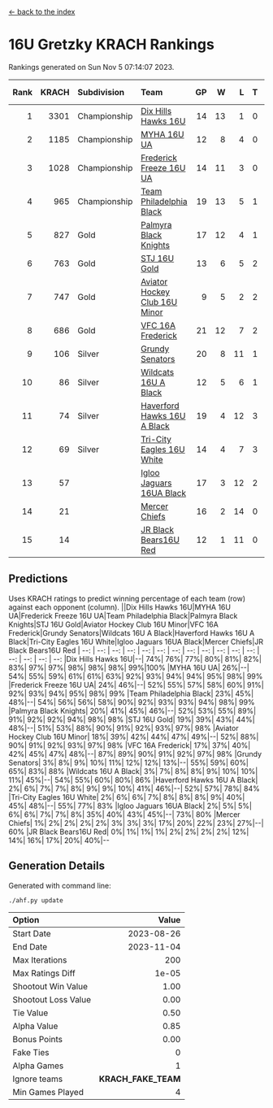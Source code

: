 [<- back to the index](readme.md)
# 16U Gretzky KRACH Rankings
Rankings generated on Sun Nov  5 07:14:07 2023.

Rank|KRACH|Subdivision|Team|GP|W|L|T|OTW|OTL|SoS|Exp Wins|Win Diff
---:|---:|:---|:---|---:|---:|---:|---:|---:|---:|---:|---:|---:
1|3301|Championship|[Dix Hills Hawks 16U](https://gamesheetstats.com/seasons/3659/teams/140688/schedule)|14|13|1|0|1|0|314|13.8|-0.0
2|1185|Championship|[MYHA 16U UA](https://gamesheetstats.com/seasons/3659/teams/140695/schedule)|12|8|4|0|2|1|772|8.8|-0.0
3|1028|Championship|[Frederick Freeze 16U UA](https://gamesheetstats.com/seasons/3659/teams/140689/schedule)|14|11|3|0|0|0|357|11.9|0.0
4|965|Championship|[Team Philadelphia Black](https://gamesheetstats.com/seasons/3659/teams/140698/schedule)|19|13|5|1|1|1|608|14.3|-0.0
5|827|Gold|[Palmyra Black Knights](https://gamesheetstats.com/seasons/3659/teams/140696/schedule)|17|12|4|1|2|0|414|13.4|0.0
6|763|Gold|[STJ 16U Gold](https://gamesheetstats.com/seasons/3659/teams/140697/schedule)|13|6|5|2|1|0|834|7.8|-0.0
7|747|Gold|[Aviator Hockey Club 16U Minor](https://gamesheetstats.com/seasons/3659/teams/140687/schedule)|9|5|2|2|2|1|502|6.9|0.0
8|686|Gold|[VFC 16A Frederick](https://gamesheetstats.com/seasons/3659/teams/140700/schedule)|21|12|7|2|0|2|766|13.8|-0.0
9|106|Silver|[Grundy Senators](https://gamesheetstats.com/seasons/3659/teams/140690/schedule)|20|8|11|1|0|0|409|9.4|0.0
10|86|Silver|[Wildcats 16U A Black](https://gamesheetstats.com/seasons/3659/teams/140725/schedule)|12|5|6|1|0|0|504|6.4|0.0
11|74|Silver|[Haverford Hawks 16U A Black](https://gamesheetstats.com/seasons/3659/teams/140691/schedule)|19|4|12|3|0|1|620|6.4|0.0
12|69|Silver|[Tri-City Eagles 16U White](https://gamesheetstats.com/seasons/3659/teams/140699/schedule)|14|4|7|3|0|1|242|6.4|0.0
13|57||[Igloo Jaguars 16UA Black](https://gamesheetstats.com/seasons/3659/teams/140692/schedule)|17|3|12|2|0|2|879|4.9|0.0
14|21||[Mercer Chiefs](https://gamesheetstats.com/seasons/3659/teams/140694/schedule)|16|2|14|0|0|0|1122|2.9|0.0
15|14||[JR Black Bears16U Red](https://gamesheetstats.com/seasons/3659/teams/140693/schedule)|12|1|11|0|0|0|340|1.9|0.0

## Predictions
Uses KRACH ratings to predict winning percentage of each team (row) against each opponent (column).
||Dix Hills Hawks 16U|MYHA 16U UA|Frederick Freeze 16U UA|Team Philadelphia Black|Palmyra Black Knights|STJ 16U Gold|Aviator Hockey Club 16U Minor|VFC 16A Frederick|Grundy Senators|Wildcats 16U A Black|Haverford Hawks 16U A Black|Tri-City Eagles 16U White|Igloo Jaguars 16UA Black|Mercer Chiefs|JR Black Bears16U Red
| --: | --: | --: | --: | --: | --: | --: | --: | --: | --: | --: | --: | --: | --: | --: | --: 
|Dix Hills Hawks 16U|--| 74%| 76%| 77%| 80%| 81%| 82%| 83%| 97%| 97%| 98%| 98%| 98%| 99%|100%
|MYHA 16U UA| 26%|--| 54%| 55%| 59%| 61%| 61%| 63%| 92%| 93%| 94%| 94%| 95%| 98%| 99%
|Frederick Freeze 16U UA| 24%| 46%|--| 52%| 55%| 57%| 58%| 60%| 91%| 92%| 93%| 94%| 95%| 98%| 99%
|Team Philadelphia Black| 23%| 45%| 48%|--| 54%| 56%| 56%| 58%| 90%| 92%| 93%| 93%| 94%| 98%| 99%
|Palmyra Black Knights| 20%| 41%| 45%| 46%|--| 52%| 53%| 55%| 89%| 91%| 92%| 92%| 94%| 98%| 98%
|STJ 16U Gold| 19%| 39%| 43%| 44%| 48%|--| 51%| 53%| 88%| 90%| 91%| 92%| 93%| 97%| 98%
|Aviator Hockey Club 16U Minor| 18%| 39%| 42%| 44%| 47%| 49%|--| 52%| 88%| 90%| 91%| 92%| 93%| 97%| 98%
|VFC 16A Frederick| 17%| 37%| 40%| 42%| 45%| 47%| 48%|--| 87%| 89%| 90%| 91%| 92%| 97%| 98%
|Grundy Senators|  3%|  8%|  9%| 10%| 11%| 12%| 12%| 13%|--| 55%| 59%| 60%| 65%| 83%| 88%
|Wildcats 16U A Black|  3%|  7%|  8%|  8%|  9%| 10%| 10%| 11%| 45%|--| 54%| 55%| 60%| 80%| 86%
|Haverford Hawks 16U A Black|  2%|  6%|  7%|  7%|  8%|  9%|  9%| 10%| 41%| 46%|--| 52%| 57%| 78%| 84%
|Tri-City Eagles 16U White|  2%|  6%|  6%|  7%|  8%|  8%|  8%|  9%| 40%| 45%| 48%|--| 55%| 77%| 83%
|Igloo Jaguars 16UA Black|  2%|  5%|  5%|  6%|  6%|  7%|  7%|  8%| 35%| 40%| 43%| 45%|--| 73%| 80%
|Mercer Chiefs|  1%|  2%|  2%|  2%|  2%|  3%|  3%|  3%| 17%| 20%| 22%| 23%| 27%|--| 60%
|JR Black Bears16U Red|  0%|  1%|  1%|  1%|  2%|  2%|  2%|  2%| 12%| 14%| 16%| 17%| 20%| 40%|--

## Generation Details

Generated with command line:
```
./ahf.py update
```

| Option | Value |
| :----- | ----: |
| Start Date | 2023-08-26 |
| End Date | 2023-11-04 |
| Max Iterations | 200 |
| Max Ratings Diff | 1e-05 |
| Shootout Win Value | 1.00 |
| Shootout Loss Value | 0.00 |
| Tie Value | 0.50 |
| Alpha Value | 0.85 |
| Bonus Points | 0.00 |
| Fake Ties | 0 |
| Alpha Games | 1 |
| Ignore teams | __KRACH_FAKE_TEAM__ |
| Min Games Played | 4 |

